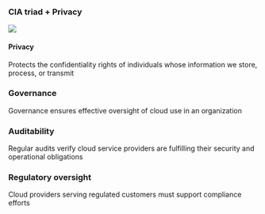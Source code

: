 
### ClA triad + Privacy

<img src="https://miro.medium.com/v2/resize:fit:1000/0*zNOLwLFzMiRCT2dk.png">

#### Privacy 
Protects the confidentiality rights of individuals whose information we store, process, or transmit

### Governance

Governance ensures effective oversight of cloud use in an organization

### Auditability

Regular audits verify cloud service providers are fulfilling their security and operational obligations

### Regulatory oversight

Cloud providers serving regulated customers must support compliance efforts